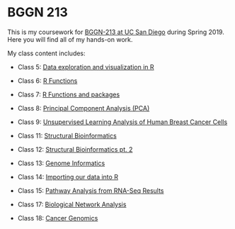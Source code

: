 # BGGN 213
This is my coursework for [BGGN-213 at UC San Diego](http://bioboot.github.io/bggn213_s19/) during Spring 2019. Here you will find all of my hands-on work.

My class content includes:

- Class 5: [Data exploration and visualization in R](
https://github.com/eventrig/bggn213/blob/master/class05/class_05.md)

- Class 6: [R Functions](https://github.com/eventrig/bggn213/blob/master/Documents/Academic/class06_yikes/class06.md)

- Class 7: [R Functions and packages](https://github.com/eventrig/bggn213/blob/master/class07/class07.md)

- Class 8: [Principal Component Analysis (PCA)](https://github.com/eventrig/bggn213/blob/master/class08/class08.md)

- Class 9: [Unsupervised Learning Analysis of Human Breast Cancer Cells](https://github.com/eventrig/bggn213/blob/master/Documents/Academic/class9_2/class9.md)

- Class 11: [Structural Bioinformatics](https://github.com/eventrig/bggn213/blob/master/Documents/Academic/class11_2/class11.md)

- Class 12: [Structural Bioinformatics pt. 2](https://github.com/eventrig/bggn213/blob/master/class12/class12.md)

- Class 13: [Genome Informatics](https://github.com/eventrig/bggn213/blob/master/class13.md)

- Class 14: [Importing our data into R](https://github.com/eventrig/bggn213/blob/master/class14.md)

- Class 15: [Pathway Analysis from RNA-Seq Results](https://github.com/eventrig/bggn213/blob/master/Documents/Academic/class15_2/class15.md)

- Class 17: [Biological Network Analysis](https://github.com/eventrig/bggn213/blob/master/class17/class17.md)

- Class 18: [Cancer Genomics](https://github.com/eventrig/bggn213/blob/master/Documents/Academic/class18_2/class18.md)




